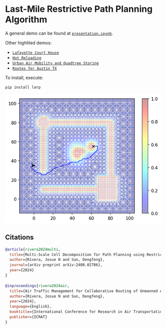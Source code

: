 # Last-Mile Restrictive Path Planning Algorithm

A general demo can be found at [`presentation.ipynb`](https://github.com/wzjoriv/Larp/blob/main/presentation.ipynb).

Other highlited demos:
* [`Lafayette Court House`](https://github.com/wzjoriv/Larp/blob/main/docs/demos/Lafayette%20Court%20House/presentation.ipynb)
* [`Hot Reloading`](https://github.com/wzjoriv/Larp/blob/main/docs/demos/Hot%20Reloading%20in%20Room/presentation.ipynb)
* [`Urban Air Mobility and Quadtree Storing`](https://github.com/wzjoriv/Larp/blob/main/docs/demos/Urban%20Air%20Mobility%20and%20Quadtree%20Storing/presentation.ipynb)
* [`Routes for Austin TX`](https://github.com/wzjoriv/Larp/blob/main/docs/demos/Routes%20for%20Austin%20TX/presentation.ipynb)

To install, execute:
```bash
pip install larp
```

![alt text](https://github.com/wzjoriv/Larp/blob/main/docs/imgs/route_graph.png?raw=true)

## Citations

```bibtex
@article{rivera2024multi,
  title={Multi-Scale Cell Decomposition for Path Planning using Restrictive Routing Potential Fields},
  author={Rivera, Josue N and Sun, Dengfeng},
  journal={arXiv preprint arXiv:2408.02786},
  year={2024}
}

@inproceedings{rivera2024air,
  title={Air Traffic Management for Collaborative Routing of Unmanned Aerial Vehicles via Potential Fields},
  author={Rivera, Josue N and Sun, Dengfeng},
  year={2024},
  language={English},
  booktitle={International Conference for Research in Air Transportation},
  publisher={ICRAT}
}
```
